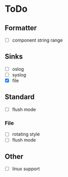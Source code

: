 # ToDo

## Formatter

- [ ] component string range

## Sinks

- [ ] oslog
- [ ] syslog
- [x] file

## Standard

- [ ] flush mode

### File

- [ ] rotating style
- [ ] flush mode

## Other

- [ ] linux support

